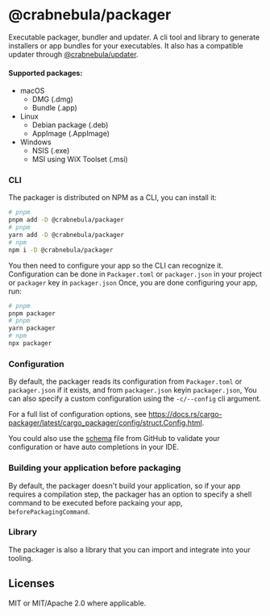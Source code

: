 # @crabnebula/packager

Executable packager, bundler and updater. A cli tool and library to generate installers or app bundles for your executables.
It also has a compatible updater through [@crabnebula/updater](https://www.npmjs.com/package/@crabnebula/updater).

#### Supported packages:

- macOS
  - DMG (.dmg)
  - Bundle (.app)
- Linux
  - Debian package (.deb)
  - AppImage (.AppImage)
- Windows
  - NSIS (.exe)
  - MSI using WiX Toolset (.msi)

### CLI

The packager is distributed on NPM as a CLI, you can install it:

```sh
# pnpm
pnpm add -D @crabnebula/packager
# pnpm
yarn add -D @crabnebula/packager
# npm
npm i -D @crabnebula/packager
```

You then need to configure your app so the CLI can recognize it.
Configuration can be done in `Packager.toml` or `packager.json` in your project or `packager` key in `packager.json`
Once, you are done configuring your app, run:

```sh
# pnpm
pnpm packager
# pnpm
yarn packager
# npm
npx packager
```

### Configuration

By default, the packager reads its configuration from `Packager.toml` or `packager.json` if it exists, and from `packager.json` keyin `packager.json`,
You can also specify a custom configuration using the `-c/--config` cli argument.

For a full list of configuration options, see https://docs.rs/cargo-packager/latest/cargo_packager/config/struct.Config.html.

You could also use the [schema](./schema.json) file from GitHub to validate your configuration or have auto completions in your IDE.

### Building your application before packaging

By default, the packager doesn't build your application, so if your app requires a compilation step, the packager has an option to specify a shell command to be executed before packaing your app, `beforePackagingCommand`.

### Library

The packager is also a library that you can import and integrate into your tooling.

## Licenses

MIT or MIT/Apache 2.0 where applicable.
